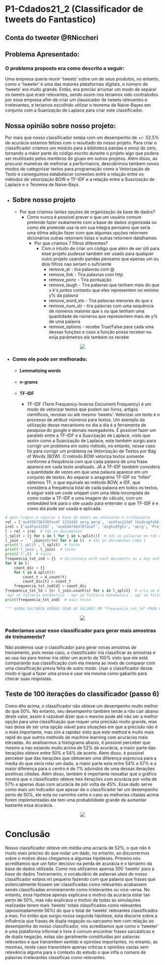 # P1-Cdados21_2 (Classificador de tweets do Fantastico)
## Conta do tweeter @RNiccheri

## Problema Apresentado:
### O problema proposto era como descrito a seguir:
Uma empresa queria reunir ‘tweets’ sobre um de seus produtos, no entanto, como o ‘tweeter’ é uma das maiores plataformas digitais, o número de ‘tweets’ era muito grande. Então, era preciso arrumar um modo de separar os tweets que eram relevantes, sendo assim nos teriamos sido contratodos por essa empresa afim de criar um classicador de tweets relevantes e irrelevantes, e teriamos escolhido utilizar o teorema de Naive-Bayes em conjunto com a Suavização de Laplace para criar este classificador. 

## Nossa opinião sobre nosso projeto:
Por mais que nosso classificador esteja com um desempenho de +/- 52.5% de acurácia estamos felizes com o resultado do nosso projeto. Para criar o classificador criamos um módulo para a biblioteca pandas e emoji do zero, tornando a maior parte do código escrito durante o projeto algo que podera ser reutilizado pelos membros do grupo em outros projetos. Além disso, ao procurar maneiras de melhorar a performance, descobrimos tambem novos modos de categorizar textos para programação como a Vetorização de Texto e conseguimos estabelecer conexões entre a relação entre os métodos de vetorização BOW e TF-IDF e a relação entre a Suavização de Laplace e o Teorema de Naive-Bays.

- ## Sobre nosso projeto
     - Por que criamos tantas opções de organização da base de dados?
       - Como nunca é possível prever o que um usuário comum pretende fazer exatamente com a base de dados organizada ou como ele pretende usa-la em sua íntegra pensamo que seria uma ótima adição fazer com que algumas opções retornem dicionários outras retornem listas e outras retornem dataframes.
         - Por que criamos 7 filtros diferentes?
           - Com o intuito de criar um código que além de ser útil para esse projeto pudesse também ser usado para qualquer outro projeto usando pandas pensamo que epenas um ou dois filtros nao seriam o suficiente
             - remove_at - tira palavras com @
             - remove_link - Tira palavras com http
             - remove_ponc - Tira pontuação
             - remove_laugh - Tira palavras que tenham mais do que x k's juntos contanto que eles representem no mínimo y% da palavra
             - remove_word_sts - Tira palavras menores do que x
             - remove_num_str - tira palavras com uma sequência de números maiores que x ou que tenham uma quantidade de números que representem mais de y% de uma palavra
             - remove_options - recebe True/False para cada uma dessas funções e caso a função possa receber ou exija parâmetros ela também os recebe
<p align="center">
  <img src="https://raw.githubusercontent.com/RafaelNiccheri/gfjh/79f18e10c9a107247f499361e290049c95e9b7e8/Captura%20de%20tela%202021-09-16%20220519.png?token=AO7T4BQLVXOPW2SU3A7T5OLBKPRJ4">
</p>

- ### Como ele pode ser melhorado:
  - #### Lemmatizing words
  - #### n-grams
  - #### TF-IDF
    - TF-IDF (Term Frequency-Inverse Document Frequency) é um modo de vetorizar textos que podem ser livros, artigos científicos, revistas ou até mesmo ‘tweets’. Vetorizar um texto é o processo de atribuir números para textos. Um exemplo da utilização desse mecanismo no dia a dia é a ferramenta de pesquisa do google e demais navegadores. É possível fazer um paralelo entre a TF-IDF e a Suavização de Laplace, visto que assim como a Suavização de Laplace, este também surgiu para corrigir um problema em outro método, no entanto, nesse caso foi para corrigir um problema na Vetorização de Textos por Bag of Words (BOW). O método BOW vetoriza textos somente conforme a frequência com que cada palavra de uma frase aparece em cada texto analisado. JÁ a TF-IDF também considera a quantidade de vezes em que uma palavra aparece em um conjunto de textos. Ao separar o anagrama TF-IDF no “hífen” obtemos TF, o que equivale ao método BOW, e IDF, que considera a frequência total de cada palavra em todos os textos. A seguir está um code snippet com uma ideia incompleta de como codar a TF-IDF e uma imagem do cálculo, com um embedded link para o site usado para entender o que TF-IDF é e como ela pode ser usada e aplicada.
````python
# apos limpar e separar a base de dados em relevante e irrelevante
rel = ['asd356756378fasdf 1232432 aerg aerg', 'asdfas123df lkidrugfyhb  ha ha ha ha ha dfs;gouijhbsr9pdog8', 'asdgfasgdda tf trf tf  import', 'rtuyie567yw6 w465yuw4uy  oi oi oi sys']
irel = ['asdfas123df', 'asd356756378fasdf', 'dsghsdfghs', 'aerg', 'Projetos']
l = rel + irel  # tds os documentos
l_split = [j for s in l for j in s.split()]  # tds as palavras em tds os documentos
l_join = ' '.join(str(n) for n in l)  # tds os documentos como 1
print('l_split', l_split)  # teste
print('l_join', l_join)  # teste
print('l',l)  # teste
frequencia_txt_ind = {}  # dictionary with each documents as a key and a dict with each term on it as a key and its respective frequency as value
for d in l:
    count_dic = {}
    for t in d.split():
        count_t = d.count(t)
        count_dic[t] = count_t
    frequencia_txt_ind[d] = count_dic
frequencia_txt_td = {s: l_join.count(s) for s in l_split}  # cria um dicionario com todas as palavras e suas frquencias no texto inteiro
'agr só faltaria matematica - agr só faltaria matematica - agr só faltaria matematica - agr só faltaria matematica'
print(frequencia_txt_ind)  # mais teste

""" AGORA FALTARIA APENAS USAR OS VALORES EM "frequencia_txt_td" PARA CALCULAR IDF E FAZER A CONTA"""
````
<p align="center">
 <a href="https://towardsdatascience.com/getting-started-with-text-vectorization-2f2efbec6685" >
 <img src="https://raw.githubusercontent.com/RafaelNiccheri/gfjh/main/zdfsg.png?token=AO7T4BXDFZ4FLHVJP4LBPG3BKOHWQ">
  </a>
</p>

### Poderíamos usar esse classificador para gerar mais amostras de treinamento?
Não podemos usar o classificador para gerar novas amostras de treinamento, pois nesse caso, o classificador iria classificar as amostras e ao usa-las para treinar iria obter um acerto de 100% visto que ele está comparando sua classificação com ela mesma ao invés de comparar com uma classificação previa feita de outro modo. Usar o classificador desse modo é igual a fazer uma prova e usar ela mesma como gabarito para checar suas respostas.

## Teste de 100 iterações do classificador (passo 6)
Como dito acima, o classificador não obteve um desempenho muito melhor do que 50%. No entanto, seu desempenho também tende a não cair abaixo deste valor, assim é razoável dizer que o mesmo pode até não ser a melhor opção para uma classificação que requer uma precisão muito grande, mas nao deixa de ser uma opção viável para situações em que a precisão não é o mais importante, mas sim a rapidez visto que este method é muito mais rapid do que outros methods de machine learning com acurácias mais elevadas. Ao analisarmos a histograma abaixo, é possível perceber que mesmo a nao estando muito acima de 52% de acurácia, a maior parte das iterações obteve entre 50% e 54% de acerto. Alem disso, é possível perceber que das iterações que obtiveram uma diferença expreciva para a media do que seria rolar um dado, a maior parte esta entre 54% e 57% e a maior diferença para o centro é de 7% advindos de uma dessas iterações positivas citadas. Além disso, também é importante ressaltar que o gráfico mostra que o classificador obteve tres iterações com acurácia por volta de 57% e apenas duas com acurácia de pôr volta de 45%. Esse dado serve como mais um indicador que apesar de o classificador ter um desempenho perto de 50%, ele esta no caminho certo e caso as melhorias citadas acima forem implementadas ele tem uma probabilidade grande de aumentar bastante essa acurácia.
<p align="center">
 <img src="https://raw.githubusercontent.com/RafaelNiccheri/gfjh/main/Figure_1.png?token=AO7T4BSGH3CYXYUD545ZU3LBKQAHI">
</p>

# Conclusão
Nosso classificador obteve em média uma acracia de 52%, o que não é muito mais preciso do que rodar um dado, no entanto, ao discorrermos sobre o motivo disso chegamos a algumas hipóteses. Primeiro nós acreditamos que um fator decisivo na perda de acurácia é o tamanho da base de dados utilizada. Como nos utilizamos apensa 300 ‘tweets’ para a base de dados Treinamento, o vocabulário de palavras uteis do nosso classificador estava mt pequeno fazendo com que palavra que frases que potencialmente fossem ser classificadas como relevantes acabassem sendo classificadas erroneamente como irrelevantes ou vice-versa. No entanto, essa hipótese apenas explicava o motivo da acurácia estar tao perto de 50%, mas não explicava o motivo de todas as simulações realizadas terem mais ‘tweets’ totais classificados como relevantes (aproximadamente 56%) do que o total de ‘tweets’ relevantes classificados a mao. Foi então que surgiu nossa segunda hipótese, esta discorre sobre a influência que frases de dupla negação ou sarcasmo tem com relação ao desempenho do nosso classificador, nós acreditamos que como o ‘tweeter’ é uma plataforma informal e livre é comum encontrar frases sarcásticas e de dupla negação, estas são geralmente constituídas por palavras relevantes e que transmitem sentido e opiniões importantes, no entanto, as mesmas, neste caso transmitem apenas criticas e opiniões vazias sem relevância alguma para o contexto do estudo o que infla o número de palavras irrelevantes classificas como relevantes.


